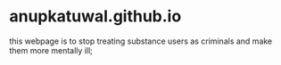 # anupkatuwal.github.io
this webpage is to stop treating substance users as criminals and make them more mentally ill;
